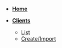 <!-- docs/_sidebar.md -->

* [**Home**](/)

* [**Clients**](/clients/0.overview.md)

  * [List](/clients/1.clients-list.md)
  * [Create/Import](/clients/2.create-import.md)
